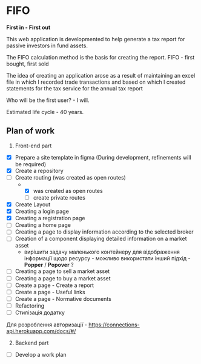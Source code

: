 # FIFO 
 **First in - First out**
 
This web application is developmented to help generate a tax report for passive investors in fund assets.

The FIFO calculation method is the basis for creating the report. FIFO - first bought, first sold

The idea of creating an application arose as a result of maintaining an excel file in which I recorded trade transactions and based on which I created statements for the tax service for the annual tax report

Who will be the first user? - I will.

Estimated life cycle - 40 years.

## Plan of work

1. Front-end part
- [x] Prepare a site template in figma (During development, refinements will be required)
- [x] Create a repository
- [ ] Create routing (was created as open routes)
    - - [x] was created as open routes
      - [ ] create private routes
- [x] Create Layout
- [x] Creating a login page
- [x] Creating a registration page
- [ ] Creating a home page
- [ ] Creating a page to display information according to the selected broker
- [ ] Creation of a component displaying detailed information on a market asset
    - вирішити задачу маленького контейнеру для відображення інформації щодо ресурсу - можливо використати інший підхід - **Popper** / **Popover** ?
- [ ] Сreating a page to sell a market asset
- [ ] Сreating a page to buy a market asset
- [ ] Create a page - Create a report
- [ ] Create a page - Useful links
- [ ] Create a page - Normative documents
- [ ] Refactoring
- [ ] Стилізація додатку

Для розроблення авторизації - https://connections-api.herokuapp.com/docs/#/

2. Backend part
- [ ] Develop a work plan




